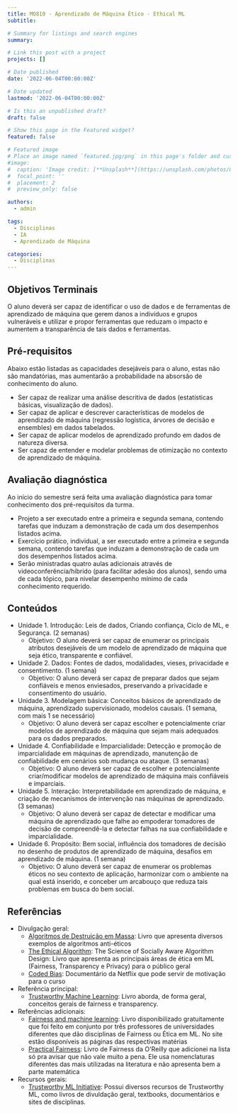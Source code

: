 ```yaml
---
title: MO810 - Aprendizado de Máquina Ético - Ethical ML
subtitle: 

# Summary for listings and search engines
summary: 

# Link this post with a project
projects: []

# Date published
date: '2022-06-04T00:00:00Z'

# Date updated
lastmod: '2022-06-04T00:00:00Z'

# Is this an unpublished draft?
draft: false

# Show this page in the Featured widget?
featured: false

# Featured image
# Place an image named `featured.jpg/png` in this page's folder and customize its options here.
#image:
#  caption: 'Image credit: [**Unsplash**](https://unsplash.com/photos/CpkOjOcXdUY)'
#  focal_point: ''
#  placement: 2
#  preview_only: false

authors:
  - admin

tags:
  - Disciplinas
  - IA
  - Aprendizado de Máquina

categories:
  - Disciplinas
---
```


## Objetivos Terminais

O aluno deverá ser capaz de identificar o uso de dados e de ferramentas de aprendizado de máquina que gerem danos a indivíduos e grupos vulneráveis e utilizar e propor ferramentas que reduzam o impacto e aumentem a transparência de tais dados e ferramentas.

## Pré-requisitos

Abaixo estão listadas as capacidades desejáveis para o aluno, estas não são mandatórias, mas aumentarão a probabilidade na absorsão de conhecimento do aluno.

- Ser capaz de realizar uma análise descritiva de dados (estatísticas básicas, visualização de dados).
- Ser capaz de aplicar e descrever características de modelos de aprendizado de máquina (regressão logística, árvores de decisão e ensembles) em dados tabelados.
- Ser capaz de aplicar modelos de aprendizado profundo em dados de natureza diversa.
- Ser capaz de entender e modelar problemas de otimização no contexto de aprendizado de máquina.

## Avaliação diagnóstica

Ao início do semestre será feita uma avaliação diagnóstica para tomar conhecimento dos pré-requisitos da turma. 

 - Projeto a ser executado entre a primeira e segunda semana, contendo tarefas que induzam a demonstração de cada um dos desempenhos listados acima.
- Exercício prático, individual, a ser executado entre a primeira e segunda semana, contendo tarefas que induzam a demonstração de cada um dos desempenhos listados acima.
- Serão ministradas quatro aulas adicionais através de videoconferência/híbrido  (para facilitar adesão dos alunos), sendo uma de cada tópico, para nivelar desempenho mínimo de cada conhecimento requerido.

## Conteúdos

- Unidade 1. Introdução: Leis de dados, Criando confiança, Ciclo de ML, e Segurança. (2 semanas)
  - Objetivo: O aluno deverá ser capaz de enumerar os principais atributos desejáveis de um modelo de aprendizado de máquina que seja ético, transparente e confiável.
- Unidade 2. Dados: Fontes de dados, modalidades, vieses, privacidade e consentimento. (1 semana)
  - Objetivo: O aluno deverá ser capaz de preparar dados que sejam confiáveis e menos enviesados, preservando a privacidade e consentimento do usuário.
- Unidade 3. Modelagem básica: Conceitos básicos de aprendizado de máquina, aprendizado supervisionado, modelos causais. (1 semana, com mais 1 se necessário)
  - Objetivo: O aluno deverá ser capaz escolher e potencialmente criar modelos de aprendizado de máquina que sejam mais adequados para os dados preparados.
- Unidade 4. Confiabilidade e Imparcialidade: Detecção e promoção de imparcialidade em máquinas de aprendizado, manutenção de confiabilidade em cenários sob mudança ou ataque. (3 semanas)
  - Objetivo: O aluno deverá ser capaz de escolher e potencialmente criar/modificar modelos de aprendizado de máquina mais confiáveis e imparciais.
- Unidade 5. Interação: Interpretabilidade em aprendizado de máquina, e criação de mecanismos de intervenção nas máquinas de aprendizado. (3 semanas)
  - Objetivo: O aluno deverá ser capaz de detectar e modificar uma máquina de aprendizado que falhe ao empoderar tomadores de decisão de compreendê-la e detectar falhas na sua confiabilidade e imparcialidade. 
- Unidade 6. Propósito: Bem social, influência dos tomadores de decisão no desenho de produtos de aprendizado de máquina, desafios em aprendizado de máquina.  (1 semana)
  - Objetivo: O aluno deverá ser capaz de enumerar os problemas éticos no seu contexto de aplicação, harmonizar com o ambiente na qual está inserido, e conceber um arcabouço que reduza tais problemas em busca do bem social.


## Referências

 - Divulgação geral: 
   - [Algoritmos de Destruição em Massa](https://www.amazon.com.br/Algoritmos-Destrui%C3%A7%C3%A3o-Massa-Cathy-ONeil/dp/6586460026/ref=sr_1_2?keywords=weapons+of+math+destruction&qid=1652104295&sprefix=weapons+%2Caps%2C314&sr=8-2): Livro que apresenta diversos exemplos de algoritmos anti-éticos
   - [The Ethical Algorithm](https://www.amazon.com.br/Ethical-Algorithm-Science-Socially-English-ebook/dp/B07XLTXBXV/ref=sr_1_1?__mk_pt_BR=%C3%85M%C3%85%C5%BD%C3%95%C3%91&crid=1RJ20GQLALC4A&keywords=The+Ethical+Algorithm&qid=1652104305&sprefix=the+ethical+algorithm%2Caps%2C213&sr=8-1&ufe=app_do%3Aamzn1.fos.6121c6c4-c969-43ae-92f7-cc248fc6181d): The Science of Socially Aware Algorithm Design: Livro que apresenta as principais áreas de ética em ML (Fairness, Transparency e Privacy) para o público geral
   - [Coded Bias](https://www.netflix.com/title/81328723): Documentário da Netflix que pode servir de motivação para o curso
 - Referência principal:
   - [Trustworthy Machine Learning](http://www.trustworthymachinelearning.com/): Livro aborda, de forma geral, conceitos gerais de fairness e transparency.
 - Referências adicionais:
   - [Fairness and machine learning](https://fairmlbook.org/): Livro disponibilizado gratuitamente que foi feito em conjunto por três professores de universidades diferentes que dão disciplinas de Fairness ou Ética em ML. No site estão disponíveis as páginas das respectivas matérias
   - [Practical Fairness](https://www.oreilly.com/library/view/practical-fairness/9781492075721/): Livro de Fairness da O'Reilly que adicionei na lista só pra avisar que não vale muito a pena. Ele usa nomenclaturas diferentes das mais utilizadas na literatura e não apresenta bem a parte matemática
 - Recursos gerais:
   - [Trustworthy ML Initiative](https://www.trustworthyml.org/resources): Possui diversos recursos de Trustworthy ML, como livros de divuldação geral, textbooks, documentários e sites de disciplinas.
